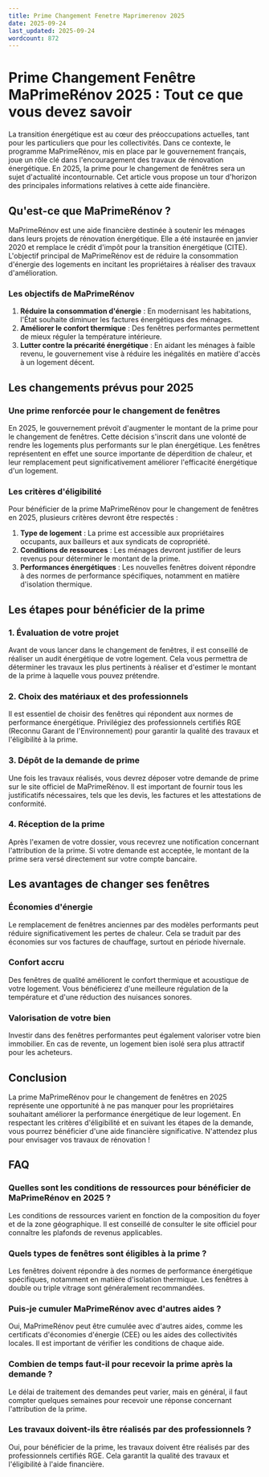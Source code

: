 ```yaml
---
title: Prime Changement Fenetre Maprimerenov 2025
date: 2025-09-24
last_updated: 2025-09-24
wordcount: 872
---
```


# Prime Changement Fenêtre MaPrimeRénov 2025 : Tout ce que vous devez savoir

La transition énergétique est au cœur des préoccupations actuelles, tant pour les particuliers que pour les collectivités. Dans ce contexte, le programme MaPrimeRénov, mis en place par le gouvernement français, joue un rôle clé dans l'encouragement des travaux de rénovation énergétique. En 2025, la prime pour le changement de fenêtres sera un sujet d'actualité incontournable. Cet article vous propose un tour d'horizon des principales informations relatives à cette aide financière.

## Qu'est-ce que MaPrimeRénov ?

MaPrimeRénov est une aide financière destinée à soutenir les ménages dans leurs projets de rénovation énergétique. Elle a été instaurée en janvier 2020 et remplace le crédit d'impôt pour la transition énergétique (CITE). L'objectif principal de MaPrimeRénov est de réduire la consommation d'énergie des logements en incitant les propriétaires à réaliser des travaux d'amélioration.

### Les objectifs de MaPrimeRénov

1. **Réduire la consommation d'énergie** : En modernisant les habitations, l'État souhaite diminuer les factures énergétiques des ménages.
2. **Améliorer le confort thermique** : Des fenêtres performantes permettent de mieux réguler la température intérieure.
3. **Lutter contre la précarité énergétique** : En aidant les ménages à faible revenu, le gouvernement vise à réduire les inégalités en matière d'accès à un logement décent.

## Les changements prévus pour 2025

### Une prime renforcée pour le changement de fenêtres

En 2025, le gouvernement prévoit d'augmenter le montant de la prime pour le changement de fenêtres. Cette décision s'inscrit dans une volonté de rendre les logements plus performants sur le plan énergétique. Les fenêtres représentent en effet une source importante de déperdition de chaleur, et leur remplacement peut significativement améliorer l'efficacité énergétique d'un logement.

### Les critères d'éligibilité

Pour bénéficier de la prime MaPrimeRénov pour le changement de fenêtres en 2025, plusieurs critères devront être respectés :

1. **Type de logement** : La prime est accessible aux propriétaires occupants, aux bailleurs et aux syndicats de copropriété.
2. **Conditions de ressources** : Les ménages devront justifier de leurs revenus pour déterminer le montant de la prime.
3. **Performances énergétiques** : Les nouvelles fenêtres doivent répondre à des normes de performance spécifiques, notamment en matière d'isolation thermique.

## Les étapes pour bénéficier de la prime

### 1. Évaluation de votre projet

Avant de vous lancer dans le changement de fenêtres, il est conseillé de réaliser un audit énergétique de votre logement. Cela vous permettra de déterminer les travaux les plus pertinents à réaliser et d'estimer le montant de la prime à laquelle vous pouvez prétendre.

### 2. Choix des matériaux et des professionnels

Il est essentiel de choisir des fenêtres qui répondent aux normes de performance énergétique. Privilégiez des professionnels certifiés RGE (Reconnu Garant de l'Environnement) pour garantir la qualité des travaux et l'éligibilité à la prime.

### 3. Dépôt de la demande de prime

Une fois les travaux réalisés, vous devrez déposer votre demande de prime sur le site officiel de MaPrimeRénov. Il est important de fournir tous les justificatifs nécessaires, tels que les devis, les factures et les attestations de conformité.

### 4. Réception de la prime

Après l'examen de votre dossier, vous recevrez une notification concernant l'attribution de la prime. Si votre demande est acceptée, le montant de la prime sera versé directement sur votre compte bancaire.

## Les avantages de changer ses fenêtres

### Économies d'énergie

Le remplacement de fenêtres anciennes par des modèles performants peut réduire significativement les pertes de chaleur. Cela se traduit par des économies sur vos factures de chauffage, surtout en période hivernale.

### Confort accru

Des fenêtres de qualité améliorent le confort thermique et acoustique de votre logement. Vous bénéficierez d'une meilleure régulation de la température et d'une réduction des nuisances sonores.

### Valorisation de votre bien

Investir dans des fenêtres performantes peut également valoriser votre bien immobilier. En cas de revente, un logement bien isolé sera plus attractif pour les acheteurs.

## Conclusion

La prime MaPrimeRénov pour le changement de fenêtres en 2025 représente une opportunité à ne pas manquer pour les propriétaires souhaitant améliorer la performance énergétique de leur logement. En respectant les critères d'éligibilité et en suivant les étapes de la demande, vous pourrez bénéficier d'une aide financière significative. N'attendez plus pour envisager vos travaux de rénovation !

## FAQ

### Quelles sont les conditions de ressources pour bénéficier de MaPrimeRénov en 2025 ?

Les conditions de ressources varient en fonction de la composition du foyer et de la zone géographique. Il est conseillé de consulter le site officiel pour connaître les plafonds de revenus applicables.

### Quels types de fenêtres sont éligibles à la prime ?

Les fenêtres doivent répondre à des normes de performance énergétique spécifiques, notamment en matière d'isolation thermique. Les fenêtres à double ou triple vitrage sont généralement recommandées.

### Puis-je cumuler MaPrimeRénov avec d'autres aides ?

Oui, MaPrimeRénov peut être cumulée avec d'autres aides, comme les certificats d'économies d'énergie (CEE) ou les aides des collectivités locales. Il est important de vérifier les conditions de chaque aide.

### Combien de temps faut-il pour recevoir la prime après la demande ?

Le délai de traitement des demandes peut varier, mais en général, il faut compter quelques semaines pour recevoir une réponse concernant l'attribution de la prime.

### Les travaux doivent-ils être réalisés par des professionnels ?

Oui, pour bénéficier de la prime, les travaux doivent être réalisés par des professionnels certifiés RGE. Cela garantit la qualité des travaux et l'éligibilité à l'aide financière.
